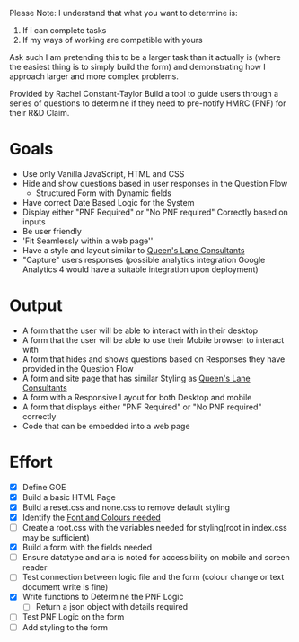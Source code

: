 Please Note:
I understand that what you want to determine is: 
1. If i can complete tasks 
2. If my ways of working are compatible with yours

Ask such I am pretending this to be a larger task than it actually is (where the easiest thing is to simply build the form) and demonstrating how I approach larger and more complex problems.


Provided by Rachel Constant-Taylor 
Build a tool to guide users through a series of questions to determine if they need to pre-notify HMRC (PNF) for their R&D Claim. 

# Goals
- Use only Vanilla JavaScript, HTML  and CSS
- Hide and show questions based in user responses in the Question Flow
	- Structured Form with Dynamic fields
- Have correct Date Based Logic for the System
- Display either "PNF Required" or "No PNF required" Correctly based on inputs
- Be user friendly
- 'Fit Seamlessly within a web page''
- Have a style and layout similar to [Queen's Lane Consultants](https://queenslc.com/resources/r-and-d-tax-credit-calculator/)
- "Capture" users responses (possible analytics integration Google Analytics 4 would have a suitable integration upon deployment)
# Output
- A form that the user will be able to interact with in their desktop 
- A form that the user will be able to use their Mobile browser to interact with
- A form that hides and shows questions based on Responses they have provided in the Question Flow
- A form and site page that has similar Styling as [Queen's Lane Consultants](https://queenslc.com/resources/r-and-d-tax-credit-calculator/)
- A form with a Responsive Layout for both Desktop and mobile
- A form that displays either "PNF Required" or "No PNF required" correctly
- Code that can be embedded into a web page
# Effort

- [x] Define GOE
- [x] Build a basic HTML Page
- [x] Build a reset.css and none.css to remove default styling
- [x] Identify the [Font and Colours needed](Analysis%20of%20Queen's%20Lane%20Consultants%20Site)
- [ ] Create a root.css with the variables needed for styling(root in index.css may be sufficient)
- [x] Build a form with the fields needed
- [ ] Ensure datatype and aria is noted for accessibility on mobile and screen reader
- [ ] Test connection between logic file and the form (colour change or text document write is fine)
- [x] Write functions to Determine the PNF Logic
	- [ ] Return a json object with details required
- [ ] Test PNF Logic on the form
- [ ] Add styling to the form
